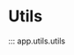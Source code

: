 # Utils

::: app.utils.utils

<!--veuillez lire le README.MD à la racine du projet afin de déployer la documentation-->